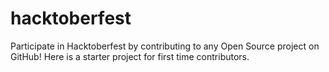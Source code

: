 # hacktoberfest
Participate in Hacktoberfest by contributing to any Open Source project on GitHub! Here is a starter project for first time contributors. 
